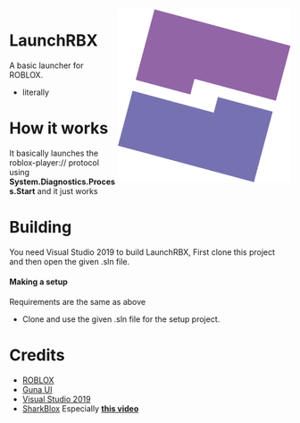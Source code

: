 <img height="310" alt="image" src="/.github/images/logo.png" align="right">

# LaunchRBX

A basic launcher for ROBLOX.
- literally

# How it works
It basically launches the roblox-player:// protocol using **System.Diagnostics.Process.Start** and it just works

# Building
You need Visual Studio 2019 to build LaunchRBX,
First clone this project and then open the given .sln file.
#### Making a setup
Requirements are the same as above
- Clone and use the given .sln file for the setup project.

# Credits
- [ROBLOX](https://roblox.com)
- [Guna UI](https://gunaframework.com/)
- [Visual Studio 2019](https://visualstudio.microsoft.com/vs/)
- [SharkBlox](https://www.youtube.com/c/SharkBlox) Especially **[this video](https://www.youtube.com/watch?v=hn0i0Fufm_Q)**
